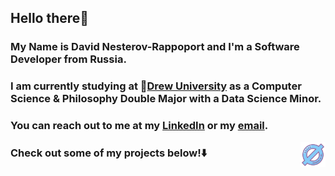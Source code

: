 ## Hello there👋
### My Name is David Nesterov-Rappoport and I'm a Software Developer from Russia.
### I am currently studying at :evergreen_tree:[Drew University](http://www.drew.edu) as a Computer Science & Philosophy Double Major with a Data Science Minor.
### You can reach out to me at my [LinkedIn](https://www.linkedin.com/in/nulldefault/) or my [email](mailto:dnesterovrappop@drew.edu).
<img src="https://github.com/NullDefault/personal_website/blob/master/src/assets/null_icon.png"
     alt="null icon"
     align="right"
     height=40
     width=40/>
### Check out some of my projects below!:arrow_down:
